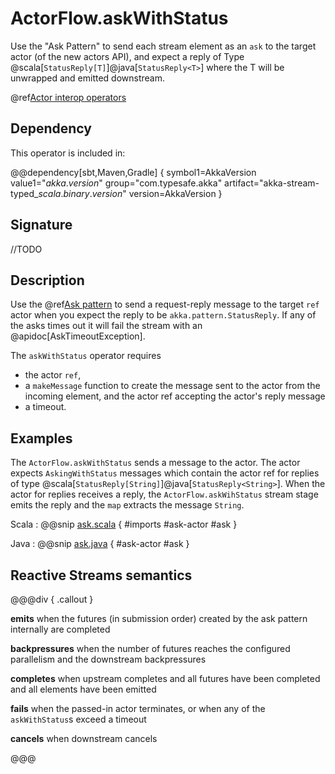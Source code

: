 # ActorFlow.askWithStatus

Use the "Ask Pattern" to send each stream element as an `ask` to the target actor (of the new actors API),  and expect a reply of Type @scala[`StatusReply[T]`]@java[`StatusReply<T>`] where the T will be unwrapped and emitted downstream.

@ref[Actor interop operators](../index.md#actor-interop-operators)

## Dependency

This operator is included in:

@@dependency[sbt,Maven,Gradle] {
  symbol1=AkkaVersion
  value1="$akka.version$"
  group="com.typesafe.akka"
  artifact="akka-stream-typed_$scala.binary.version$"
  version=AkkaVersion
}

## Signature

//TODO

## Description

Use the @ref[Ask pattern](../../../typed/interaction-patterns.md#request-response-with-ask-from-outside-an-actor) to send a request-reply message to the target `ref` actor when you expect the reply to be `akka.pattern.StatusReply`.
If any of the asks times out it will fail the stream with an @apidoc[AskTimeoutException].

The `askWithStatus` operator requires

* the actor `ref`,
* a `makeMessage` function to create the message sent to the actor from the incoming element, and the actor ref accepting the actor's reply message 
* a timeout.


## Examples

The `ActorFlow.askWithStatus` sends a message to the actor. The actor expects `AskingWithStatus` messages which contain the actor ref for replies of type @scala[`StatusReply[String]`]@java[`StatusReply<String>`]. When the actor for replies receives a reply, the `ActorFlow.askWihStatus` stream stage emits the reply and the `map` extracts the message `String`.

Scala
:  @@snip [ask.scala](/akka-stream-typed/src/test/scala/docs/scaladsl/ActorFlowSpec.scala) { #imports #ask-actor #ask }

Java
:   @@snip [ask.java](/akka-stream-typed/src/test/java/docs/javadsl/ActorFlowCompileTest.java) { #ask-actor #ask }


## Reactive Streams semantics

@@@div { .callout }

**emits** when the futures (in submission order) created by the ask pattern internally are completed

**backpressures** when the number of futures reaches the configured parallelism and the downstream backpressures

**completes** when upstream completes and all futures have been completed and all elements have been emitted

**fails** when the passed-in actor terminates, or when any of the `askWithStatus`s exceed a timeout

**cancels** when downstream cancels

@@@
